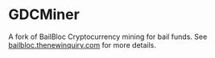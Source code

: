# GDCMiner

A fork of BailBloc
Cryptocurrency mining for bail funds. See [bailbloc.thenewinquiry.com](https://bailbloc.thenewinquiry.com) for more details.
